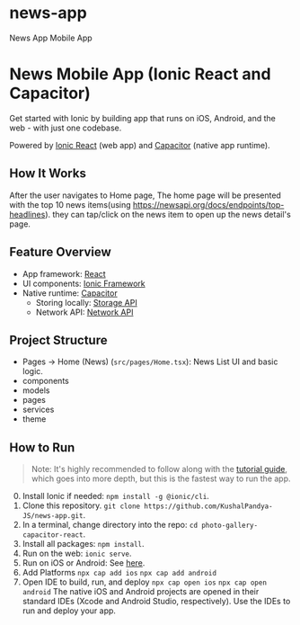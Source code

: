 # news-app
News App Mobile App
# News Mobile App (Ionic React and Capacitor)

Get started with Ionic by building app that runs on iOS, Android, and the web - with just one codebase. 

Powered by [Ionic React](https://ionicframework.com/docs/react) (web app) and [Capacitor](https://capacitor.ionicframework.com) (native app runtime).

## How It Works

After the user navigates to Home page, The home page will be presented with the top 10 news items(using https://newsapi.org/docs/endpoints/top-headlines). they can tap/click on the news item to open up the news detail's page. 

## Feature Overview
* App framework: [React](https://reactjs.org/)
* UI components: [Ionic Framework](https://ionicframework.com/docs/components)
* Native runtime: [Capacitor](https://capacitor.ionicframework.com)
  * Storing locally: [Storage API](https://capacitor.ionicframework.com/docs/apis/storage)
  * Network API: [Network API](https://capacitor.ionicframework.com/docs/apis/network/)

## Project Structure
* Pages -> Home (News) (`src/pages/Home.tsx`): News List UI and basic logic.
* components
* models
* pages
* services
* theme


## How to Run

> Note: It's highly recommended to follow along with the [tutorial guide](https://ionicframework.com/docs/react/your-first-app), which goes into more depth, but this is the fastest way to run the app. 

0) Install Ionic if needed: `npm install -g @ionic/cli`.
1) Clone this repository. `git clone https://github.com/KushalPandya-JS/news-app.git`.
2) In a terminal, change directory into the repo: `cd photo-gallery-capacitor-react`.
3) Install all packages: `npm install`.
4) Run on the web: `ionic serve`.
5) Run on iOS or Android: See [here](https://ionicframework.com/docs/building/running).
6) Add Platforms
        `npx cap add ios`
        `npx cap add android`
7) Open IDE to build, run, and deploy
        `npx cap open ios`
        `npx cap open android`
    The native iOS and Android projects are opened in their standard IDEs (Xcode and Android Studio, respectively). Use the IDEs to run and deploy your app.
